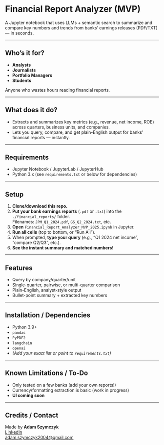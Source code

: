 # Financial Report Analyzer (MVP)

A Jupyter notebook that uses LLMs + semantic search to summarize and compare key numbers and trends from banks’ earnings releases (PDF/TXT) — in seconds.

---

## Who’s it for?
- **Analysts**
- **Journalists**
- **Portfolio Managers**
- **Students**

Anyone who wastes hours reading financial reports.

---

## What does it do?
- Extracts and summarizes key metrics (e.g., revenue, net income, ROE) across quarters, business units, and companies.
- Lets you query, compare, and get plain-English output for banks’ financial reports — instantly.

---

## Requirements

- Jupyter Notebook / JupyterLab / JupyterHub
- Python 3.x (see `requirements.txt` or below for dependencies)

---

## Setup

1. **Clone/download this repo.**
2. **Put your bank earnings reports** (`.pdf` or `.txt`) into the `./financial_reports/` folder.  
   Filenames: `JPM_Q1_2024.pdf`, `GS_Q2_2024.txt`, etc.
3. **Open** `Financial_Report_Analyzer_MVP_2025.ipynb` in Jupyter.
4. **Run all cells** (top to bottom, or “Run All”).
5. When prompted, **type your query** (e.g., “Q1 2024 net income”, “compare Q2/Q3”, etc.).
6. **See the instant summary and matched numbers!**

---

## Features

- Query by company/quarter/unit
- Single-quarter, pairwise, or multi-quarter comparison
- Plain-English, analyst-style output
- Bullet-point summary + extracted key numbers

---

## Installation / Dependencies

- Python 3.9+
- `pandas`
- `PyPDF2`
- `langchain`
- `openai`
- *(Add your exact list or point to `requirements.txt`)*

---

## Known Limitations / To-Do

- Only tested on a few banks (add your own reports!)
- Currency/formatting extraction is basic (work in progress)
- **UI coming soon**

---

## Credits / Contact

Made by **Adam Szymczyk**  
[LinkedIn](https://www.linkedin.com/in/adam-szymczyk-724367263/)  
adam.szymczyk2004@gmail.com

